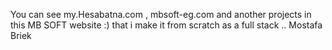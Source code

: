 You can see 
 my.Hesabatna.com ,
 mbsoft-eg.com and another projects in this MB SOFT website :) 
that i make it from scratch as a full stack .. 
Mostafa Briek